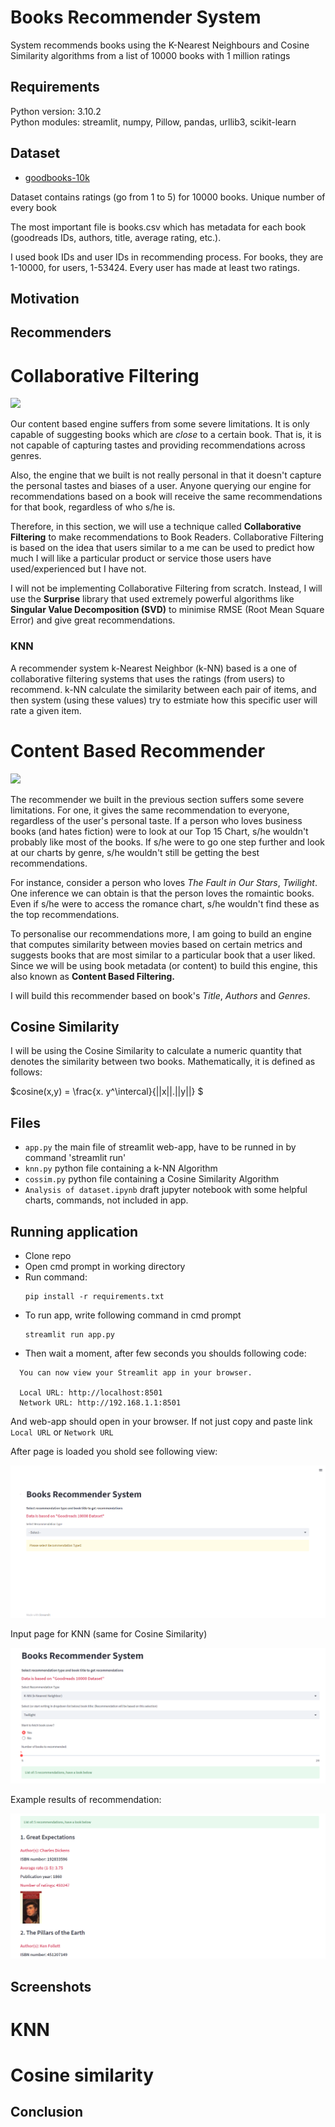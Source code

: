 # Books Recommender System

System recommends books using the K-Nearest Neighbours and Cosine Similarity algorithms from a list of 10000 books with 1 million ratings

## Requirements
Python version: 3.10.2  
Python modules: streamlit, numpy, Pillow, pandas, urllib3, scikit-learn

## Dataset
- [goodbooks-10k](https://www.kaggle.com/datasets/zygmunt/goodbooks-10k)

Dataset contains ratings (go from 1 to 5) for 10000 books. Unique number of every book 

The most important file is books.csv which has metadata for each book (goodreads IDs, authors, title, average rating, etc.).

I used book IDs and user IDs in recommending process. For books, they are 1-10000, for users, 1-53424. Every user has made at least two ratings. 

## Motivation

## Recommenders
# Collaborative Filtering <a id="9"></a> <br>

![](https://miro.medium.com/max/706/1*DYJ-HQnOVvmm5suNtqV3Jw.png)

Our content based engine suffers from some severe limitations. It is only capable of suggesting books which are *close* to a certain book. That is, it is not capable of capturing tastes and providing recommendations across genres.

Also, the engine that we built is not really personal in that it doesn't capture the personal tastes and biases of a user. Anyone querying our engine for recommendations based on a book will receive the same recommendations for that book, regardless of who s/he is.

Therefore, in this section, we will use a technique called **Collaborative Filtering** to make recommendations to Book Readers. Collaborative Filtering is based on the idea that users similar to a me can be used to predict how much I will like a particular product or service those users have used/experienced but I have not.

I will not be implementing Collaborative Filtering from scratch. Instead, I will use the **Surprise** library that used extremely powerful algorithms like **Singular Value Decomposition (SVD)** to minimise RMSE (Root Mean Square Error) and give great recommendations.
### KNN

A recommender system k-Nearest Neighbor (k-NN) based is a one of collaborative filtering systems that uses the ratings (from users) to recommend. k-NN calculate the similarity between each pair of items, and then system (using these values) try to estmiate how this specific user will rate a given item.
# Content Based Recommender <a id="6"></a> <br>

![](https://miro.medium.com/max/828/1*1b-yMSGZ1HfxvHiJCiPV7Q.png)

The recommender we built in the previous section suffers some severe limitations. For one, it gives the same recommendation to everyone, regardless of the user's personal taste. If a person who loves business books (and hates fiction) were to look at our Top 15 Chart, s/he wouldn't probably like most of the books. If s/he were to go one step further and look at our charts by genre, s/he wouldn't still be getting the best recommendations.

For instance, consider a person who loves *The Fault in Our Stars*, *Twilight*. One inference we can obtain is that the person loves the romaintic books. Even if s/he were to access the romance chart, s/he wouldn't find these as the top recommendations.

To personalise our recommendations more, I am going to build an engine that computes similarity between movies based on certain metrics and suggests books that are most similar to a particular book that a user liked. Since we will be using book metadata (or content) to build this engine, this also known as **Content Based Filtering.**

I will build this recommender based on book's *Title*, *Authors* and *Genres*.
## Cosine Similarity <a id="7"></a> <br>

I will be using the Cosine Similarity to calculate a numeric quantity that denotes the similarity between two books. Mathematically, it is defined as follows:

$cosine(x,y) = \frac{x. y^\intercal}{||x||.||y||} $


## Files
- `app.py` the main file of streamlit web-app, have to be runned in by command 'streamlit run'
- `knn.py` python file containing a k-NN Algorithm
- `cossim.py` python file containing a Cosine Similarity Algorithm
- `Analysis of dataset.ipynb` draft jupyter notebook with some helpful charts, commands, not included in app.



## Running application
- Clone repo
- Open cmd prompt in working directory
- Run command:
  ```
  pip install -r requirements.txt
  ```
- To run app, write following command in cmd prompt
  ```
  streamlit run app.py
  ```
- Then wait a moment, after few seconds you shoulds following code:
```
  You can now view your Streamlit app in your browser.

  Local URL: http://localhost:8501
  Network URL: http://192.168.1.1:8501
```
And web-app should open in your browser. If not just copy and paste link `Local URL` or `Network URL`

After page is loaded you shold see following view:  

![p1](Pictures/p1.png)

Input page for KNN (same for Cosine Similarity)

![p2](Pictures/p2.png)

Example results of recommendation:

![p3](Pictures/p3.png)


## Screenshots

# KNN

# Cosine similarity

## Conclusion